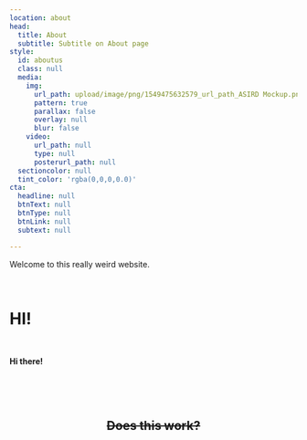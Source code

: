 ```yaml
---
location: about
head:
  title: About
  subtitle: Subtitle on About page
style:
  id: aboutus
  class: null
  media:
    img:
      url_path: upload/image/png/1549475632579_url_path_ASIRD Mockup.png
      pattern: true
      parallax: false
      overlay: null
      blur: false
    video:
      url_path: null
      type: null
      posterurl_path: null
  sectioncolor: null
  tint_color: 'rgba(0,0,0,0.0)'
cta:
  headline: null
  btnText: null
  btnType: null
  btnLink: null
  subtext: null

---
```


<p>Welcome to this really weird website.&nbsp;</p>
<p>&nbsp;</p>
<h1>HI!</h1>
<p>&nbsp;</p>
<p><strong>Hi there!</strong></p>
<p>&nbsp;</p>
<p>&nbsp;</p>
<h2 style="text-align: center;"><span style="text-decoration: line-through;">Does this work?</span></h2>

